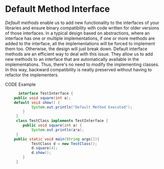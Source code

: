 # **Default Method Interface**
*Default methods* enable us to add new functionality to the interfaces of your libraries and ensure binary compatibility with code written for older versions of those interfaces.
In a typical design based on abstractions, where an interface has one or multiple implementations, if one or more methods are added to the interface, all the implementations will be 
forced to implement them too. Otherwise, the design will just break down.
Default interface methods are an efficient way to deal with this issue. They allow us to add new methods to an interface that are automatically available in the implementations. Thus, 
there's no need to modify the implementing classes.
In this way, backward compatibility is neatly preserved without having to refactor the implementers.

CODE Example
```Java                      
      interface TestInterface { 
 	public void square(int a); 
	default void show() { 
     		System.out.println("Default Method Executed"); 
    	} 
     } 
     class TestClass implements TestInterface { 
     	public void square(int a) { 
     		System.out.println(a*a); 
   	 } 
	public static void main(String args[]){ 
     		TestClass d = new TestClass(); 
     		d.square(4); 
     		d.show(); 
     	} 
     }
 ```
